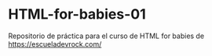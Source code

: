 # HTML-for-babies-01
Repositorio de práctica para el curso de HTML for babies de https://escueladevrock.com/
